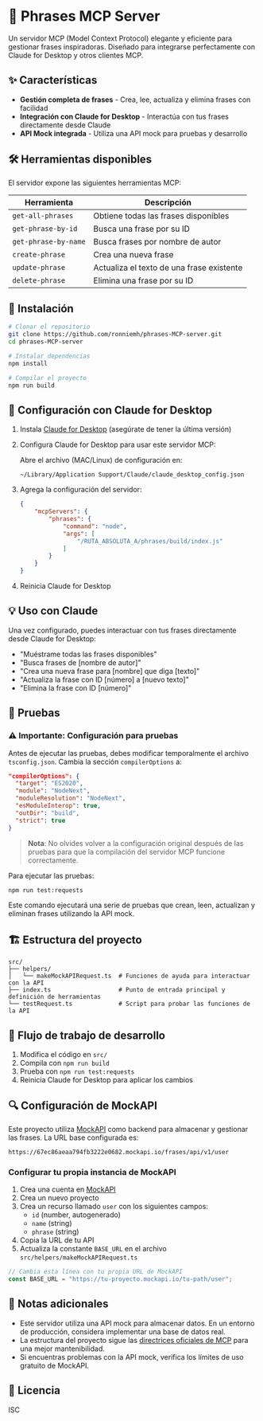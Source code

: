 # 🤖 Phrases MCP Server

Un servidor MCP (Model Context Protocol) elegante y eficiente para gestionar frases inspiradoras. Diseñado para integrarse perfectamente con Claude for Desktop y otros clientes MCP.

## ✨ Características

- **Gestión completa de frases** - Crea, lee, actualiza y elimina frases con facilidad
- **Integración con Claude for Desktop** - Interactúa con tus frases directamente desde Claude
- **API Mock integrada** - Utiliza una API mock para pruebas y desarrollo

## 🛠️ Herramientas disponibles

El servidor expone las siguientes herramientas MCP:

| Herramienta | Descripción |
|-------------|-------------|
| `get-all-phrases` | Obtiene todas las frases disponibles |
| `get-phrase-by-id` | Busca una frase por su ID |
| `get-phrase-by-name` | Busca frases por nombre de autor |
| `create-phrase` | Crea una nueva frase |
| `update-phrase` | Actualiza el texto de una frase existente |
| `delete-phrase` | Elimina una frase por su ID |

## 🚀 Instalación

```bash
# Clonar el repositorio
git clone https://github.com/ronniemh/phrases-MCP-server.git
cd phrases-MCP-server

# Instalar dependencias
npm install

# Compilar el proyecto
npm run build
```

## 🔌 Configuración con Claude for Desktop

1. Instala [Claude for Desktop](https://claude.ai/download) (asegúrate de tener la última versión)

2. Configura Claude for Desktop para usar este servidor MCP:

   Abre el archivo (MAC/Linux) de configuración en:
   ```
   ~/Library/Application Support/Claude/claude_desktop_config.json
   ```

3. Agrega la configuración del servidor:

   ```json
   {
       "mcpServers": {
           "phrases": {
               "command": "node",
               "args": [
                   "/RUTA_ABSOLUTA_A/phrases/build/index.js"
               ]
           }
       }
   }
   ```

4. Reinicia Claude for Desktop

## 💡 Uso con Claude

Una vez configurado, puedes interactuar con tus frases directamente desde Claude for Desktop:

- "Muéstrame todas las frases disponibles"
- "Busca frases de [nombre de autor]"
- "Crea una nueva frase para [nombre] que diga [texto]"
- "Actualiza la frase con ID [número] a [nuevo texto]"
- "Elimina la frase con ID [número]"

## 🧪 Pruebas

### ⚠️ Importante: Configuración para pruebas

Antes de ejecutar las pruebas, debes modificar temporalmente el archivo `tsconfig.json`. Cambia la sección `compilerOptions` a:

```json
"compilerOptions": {
  "target": "ES2020",
  "module": "NodeNext",
  "moduleResolution": "NodeNext",
  "esModuleInterop": true,
  "outDir": "build",
  "strict": true
}
```

> **Nota**: No olvides volver a la configuración original después de las pruebas para que la compilación del servidor MCP funcione correctamente.

Para ejecutar las pruebas:

```bash
npm run test:requests
```

Este comando ejecutará una serie de pruebas que crean, leen, actualizan y eliminan frases utilizando la API mock.

## 🏗️ Estructura del proyecto

```
src/
├── helpers/
│   └── makeMockAPIRequest.ts  # Funciones de ayuda para interactuar con la API
├── index.ts                   # Punto de entrada principal y definición de herramientas
└── testRequest.ts             # Script para probar las funciones de la API
```

## 🔄 Flujo de trabajo de desarrollo

1. Modifica el código en `src/`
2. Compila con `npm run build`
3. Prueba con `npm run test:requests`
4. Reinicia Claude for Desktop para aplicar los cambios

## 🔍 Configuración de MockAPI

Este proyecto utiliza [MockAPI](https://mockapi.io/) como backend para almacenar y gestionar las frases. La URL base configurada es:

```
https://67ec86aeaa794fb3222e0682.mockapi.io/frases/api/v1/user
```

### Configurar tu propia instancia de MockAPI

1. Crea una cuenta en [MockAPI](https://mockapi.io/)
2. Crea un nuevo proyecto
3. Crea un recurso llamado `user` con los siguientes campos:
   - `id` (number, autogenerado)
   - `name` (string)
   - `phrase` (string)
4. Copia la URL de tu API
5. Actualiza la constante `BASE_URL` en el archivo `src/helpers/makeMockAPIRequest.ts`

```typescript
// Cambia esta línea con tu propia URL de MockAPI
const BASE_URL = "https://tu-proyecto.mockapi.io/tu-path/user";
```

## 📝 Notas adicionales

- Este servidor utiliza una API mock para almacenar datos. En un entorno de producción, considera implementar una base de datos real.
- La estructura del proyecto sigue las [directrices oficiales de MCP](https://modelcontextprotocol.io/) para una mejor mantenibilidad.
- Si encuentras problemas con la API mock, verifica los límites de uso gratuito de MockAPI.

## 📄 Licencia

ISC

